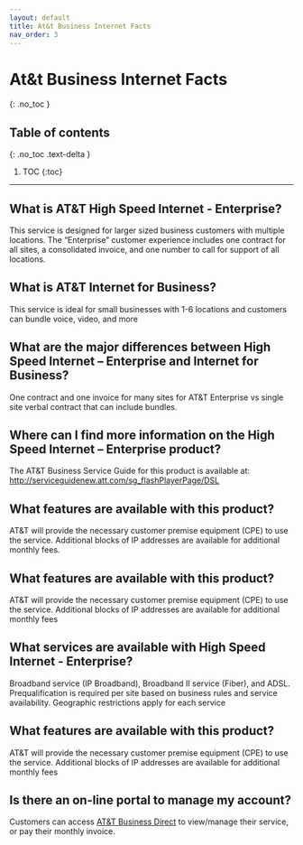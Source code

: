 ```yaml
---
layout: default
title: At&t Business Internet Facts
nav_order: 3
---
```


# At&t Business Internet Facts
{: .no_toc }
 

## Table of contents
{: .no_toc .text-delta }

1. TOC
{:toc}


---


## What is AT&T High Speed Internet - Enterprise?

This service is designed for larger sized business customers with multiple locations.  The “Enterprise” customer experience includes one contract for all sites, a consolidated invoice, and one number to call for support of all locations.

## What is AT&T Internet for Business?

This service is ideal for small businesses with 1-6 locations and customers can bundle voice, video, and more

## What are the major differences between High Speed Internet – Enterprise and Internet for Business?

One contract and one invoice for many sites for AT&T Enterprise vs single site verbal contract that can include bundles.

## Where can I find more information on the High Speed Internet – Enterprise product?

The AT&T Business Service Guide for this product is available at: http://serviceguidenew.att.com/sg_flashPlayerPage/DSL


## What features are available with this product?

AT&T will provide the necessary customer premise equipment (CPE) to use the service. Additional blocks of IP addresses are available for additional monthly fees.

## What features are available with this product? 

AT&T will provide the necessary customer premise equipment (CPE) to use the service. Additional blocks of IP addresses are available for additional monthly fees

## What services are available with High Speed Internet - Enterprise?

Broadband service (IP Broadband), Broadband II service (Fiber), and ADSL.  Prequalification is required per site based on business rules and service availability. Geographic restrictions apply for each service

## What features are available with this product?

AT&T will provide the necessary customer premise equipment (CPE) to use the service. Additional blocks of IP addresses are available for additional monthly fees

## Is there an on-line portal to manage my account? 

Customers can access [AT&T Business Direct](/docs/att-business-plans/) to view/manage their service, or pay their monthly invoice.


 


